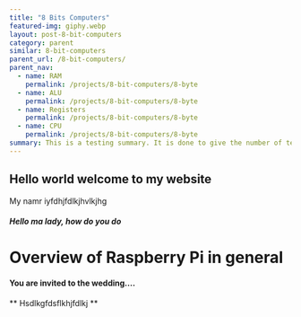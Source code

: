 ```yaml
---
title: "8 Bits Computers"
featured-img: giphy.webp
layout: post-8-bit-computers
category: parent
similar: 8-bit-computers
parent_url: /8-bit-computers/
parent_nav:
  - name: RAM
    permalink: /projects/8-bit-computers/8-byte
  - name: ALU
    permalink: /projects/8-bit-computers/8-byte
  - name: Registers
    permalink: /projects/8-bit-computers/8-byte
  - name: CPU
    permalink: /projects/8-bit-computers/8-byte
summary: This is a testing summary. It is done to give the number of text showing on the cards.
---
```


## Hello world welcome to my website

My namr iyfdhjfdlkjhvlkjhg

##### Hello ma lady, how do you do

# Overview of Raspberry Pi in general

#### You are invited to the wedding....

** Hsdlkgfdsflkhjfdlkj **
